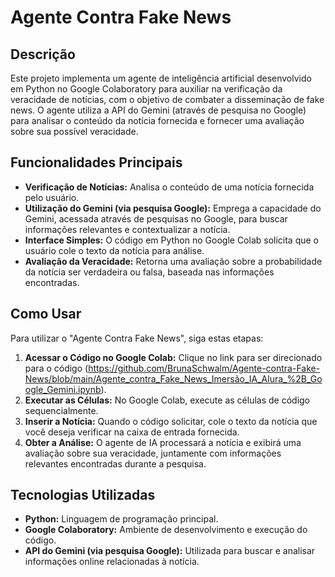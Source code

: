 # Agente Contra Fake News

## Descrição

Este projeto implementa um agente de inteligência artificial desenvolvido em Python no Google Colaboratory para auxiliar na verificação da veracidade de notícias, com o objetivo de combater a disseminação de fake news. O agente utiliza a API do Gemini (através de pesquisa no Google) para analisar o conteúdo da notícia fornecida e fornecer uma avaliação sobre sua possível veracidade.

## Funcionalidades Principais

* **Verificação de Notícias:** Analisa o conteúdo de uma notícia fornecida pelo usuário.
* **Utilização do Gemini (via pesquisa Google):** Emprega a capacidade do Gemini, acessada através de pesquisas no Google, para buscar informações relevantes e contextualizar a notícia.
* **Interface Simples:** O código em Python no Google Colab solicita que o usuário cole o texto da notícia para análise.
* **Avaliação da Veracidade:** Retorna uma avaliação sobre a probabilidade da notícia ser verdadeira ou falsa, baseada nas informações encontradas.

## Como Usar

Para utilizar o "Agente Contra Fake News", siga estas etapas:

1.  **Acessar o Código no Google Colab:** Clique no link para ser direcionado para o código (https://github.com/BrunaSchwalm/Agente-contra-Fake-News/blob/main/Agente_contra_Fake_News_Imersão_IA_Alura_%2B_Google_Gemini.ipynb).
2.  **Executar as Células:** No Google Colab, execute as células de código sequencialmente.
3.  **Inserir a Notícia:** Quando o código solicitar, cole o texto da notícia que você deseja verificar na caixa de entrada fornecida.
4.  **Obter a Análise:** O agente de IA processará a notícia e exibirá uma avaliação sobre sua veracidade, juntamente com informações relevantes encontradas durante a pesquisa.

## Tecnologias Utilizadas

* **Python:** Linguagem de programação principal.
* **Google Colaboratory:** Ambiente de desenvolvimento e execução do código.
* **API do Gemini (via pesquisa Google):** Utilizada para buscar e analisar informações online relacionadas à notícia.
